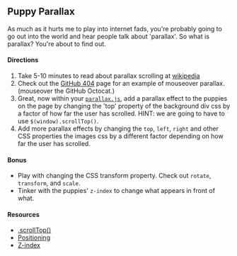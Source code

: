 ## Puppy Parallax

As much as it hurts me to play into internet fads, you're probably going to go out into the world and hear people talk about 'parallax'. So what is parallax? You're about to find out.

#### Directions

1. Take 5-10 minutes to read about parallax scrolling at [wikipedia](http://en.wikipedia.org/wiki/Parallax_scrolling)
1. Check out the [GitHub 404](https://github.com/404) page for an example of mouseover parallax. (mouseover the GitHub Octocat.)
1. Great, now within your [`parallax.js`](parallax.js), add a parallax effect to the puppies on the page by changing the 'top' property of the background div css by a factor of how far the user has scrolled. HINT: we are going to have to use `$(window).scrollTop()`.
1. Add more parallax effects by changing the `top`, `left`, `right` and other CSS properties the images css by a different factor depending on how far the user has scrolled.

#### Bonus

* Play with changing the CSS transform property. Check out `rotate`, `transform`, and `scale`.
* Tinker with the puppies' `z-index` to change what appears in front of what.

#### Resources

* [.scrollTop()](https://api.jquery.com/scrollTop/)
* [Positioning](https://developer.mozilla.org/en-US/docs/Web/CSS/position)
* [Z-index](https://developer.mozilla.org/en-US/docs/Web/CSS/z-index)
